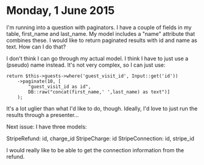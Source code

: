 Monday, 1 June 2015
===================
I'm running into a question with paginators. I have a couple of fields in my table, first_name and last_name. My model includes a "name" attribute that combines these. I would like to return paginated results with id and name as text. How can I do that?

I don't think I can go through my actual model. I think I have to just use a (pseudo) name instead. It's not very complex, so I can just use:

    return $this->guests->where('guest_visit_id', Input::get('id'))
        ->paginate(10, [
            "guest_visit_id as id", 
            DB::raw("concat(first_name,' ',last_name) as text")]
        );

It's a lot uglier than what I'd like to do, though. Ideally, I'd love to just run the results through a presenter...

Next issue: I have three models:

StripeRefund: id, charge_id
StripeCharge: id
StripeConnection: id, stripe_id

I would really like to be able to get the connection information from the refund.

